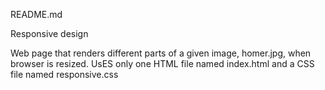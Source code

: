 README.md

Responsive design

Web page that renders different parts of a given image, homer.jpg, when browser is resized. 
UsES only one HTML file named index.html and a CSS file named responsive.css 